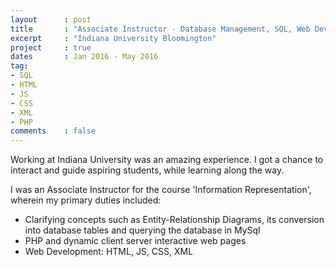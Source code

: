 ```yaml
---
layout      : post
title       : "Associate Instructor - Database Management, SQL, Web Development"
excerpt     : "Indiana University Bloomington"
project     : true
dates       : Jan 2016 - May 2016
tag:
- SQL
- HTML
- JS
- CSS
- XML
- PHP
comments    : false
---
```


Working at Indiana University was an amazing experience. I got a chance to interact and guide aspiring students, while learning along the way.

I was an Associate Instructor for the course 'Information Representation', wherein my primary duties included:
* Clarifying concepts such as Entity-Relationship Diagrams, its conversion into database tables and querying the database in MySql
* PHP and dynamic client server interactive web pages
* Web Development: HTML, JS, CSS, XML